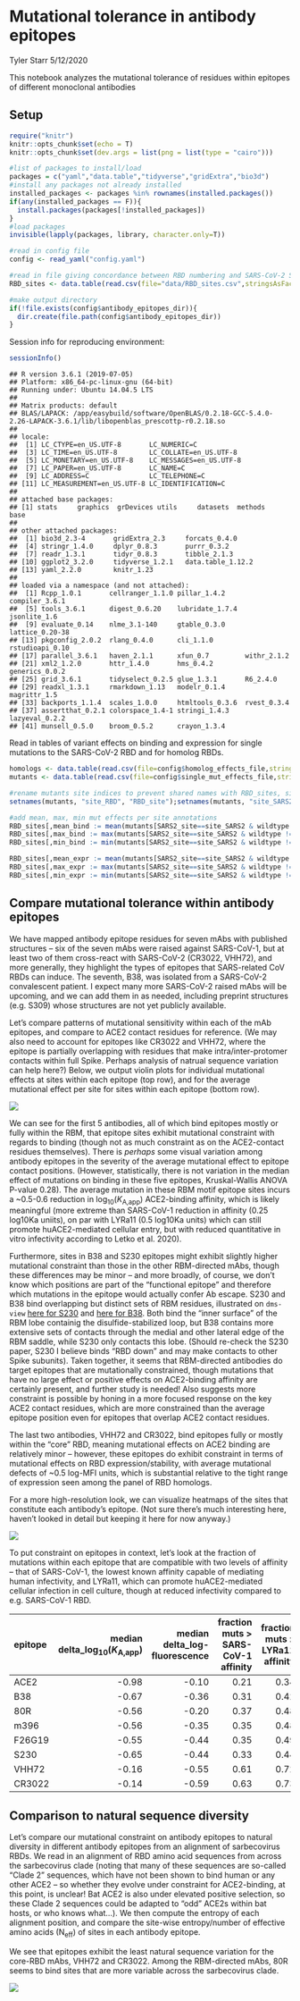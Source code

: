 Mutational tolerance in antibody epitopes
================
Tyler Starr
5/12/2020

This notebook analyzes the mutational tolerance of residues within
epitopes of different monoclonal antibodies

## Setup

``` r
require("knitr")
knitr::opts_chunk$set(echo = T)
knitr::opts_chunk$set(dev.args = list(png = list(type = "cairo")))

#list of packages to install/load
packages = c("yaml","data.table","tidyverse","gridExtra","bio3d")
#install any packages not already installed
installed_packages <- packages %in% rownames(installed.packages())
if(any(installed_packages == F)){
  install.packages(packages[!installed_packages])
}
#load packages
invisible(lapply(packages, library, character.only=T))

#read in config file
config <- read_yaml("config.yaml")

#read in file giving concordance between RBD numbering and SARS-CoV-2 Spike numbering
RBD_sites <- data.table(read.csv(file="data/RBD_sites.csv",stringsAsFactors=F))

#make output directory
if(!file.exists(config$antibody_epitopes_dir)){
  dir.create(file.path(config$antibody_epitopes_dir))
}
```

Session info for reproducing environment:

``` r
sessionInfo()
```

    ## R version 3.6.1 (2019-07-05)
    ## Platform: x86_64-pc-linux-gnu (64-bit)
    ## Running under: Ubuntu 14.04.5 LTS
    ## 
    ## Matrix products: default
    ## BLAS/LAPACK: /app/easybuild/software/OpenBLAS/0.2.18-GCC-5.4.0-2.26-LAPACK-3.6.1/lib/libopenblas_prescottp-r0.2.18.so
    ## 
    ## locale:
    ##  [1] LC_CTYPE=en_US.UTF-8       LC_NUMERIC=C              
    ##  [3] LC_TIME=en_US.UTF-8        LC_COLLATE=en_US.UTF-8    
    ##  [5] LC_MONETARY=en_US.UTF-8    LC_MESSAGES=en_US.UTF-8   
    ##  [7] LC_PAPER=en_US.UTF-8       LC_NAME=C                 
    ##  [9] LC_ADDRESS=C               LC_TELEPHONE=C            
    ## [11] LC_MEASUREMENT=en_US.UTF-8 LC_IDENTIFICATION=C       
    ## 
    ## attached base packages:
    ## [1] stats     graphics  grDevices utils     datasets  methods   base     
    ## 
    ## other attached packages:
    ##  [1] bio3d_2.3-4       gridExtra_2.3     forcats_0.4.0    
    ##  [4] stringr_1.4.0     dplyr_0.8.3       purrr_0.3.2      
    ##  [7] readr_1.3.1       tidyr_0.8.3       tibble_2.1.3     
    ## [10] ggplot2_3.2.0     tidyverse_1.2.1   data.table_1.12.2
    ## [13] yaml_2.2.0        knitr_1.23       
    ## 
    ## loaded via a namespace (and not attached):
    ##  [1] Rcpp_1.0.1       cellranger_1.1.0 pillar_1.4.2     compiler_3.6.1  
    ##  [5] tools_3.6.1      digest_0.6.20    lubridate_1.7.4  jsonlite_1.6    
    ##  [9] evaluate_0.14    nlme_3.1-140     gtable_0.3.0     lattice_0.20-38 
    ## [13] pkgconfig_2.0.2  rlang_0.4.0      cli_1.1.0        rstudioapi_0.10 
    ## [17] parallel_3.6.1   haven_2.1.1      xfun_0.7         withr_2.1.2     
    ## [21] xml2_1.2.0       httr_1.4.0       hms_0.4.2        generics_0.0.2  
    ## [25] grid_3.6.1       tidyselect_0.2.5 glue_1.3.1       R6_2.4.0        
    ## [29] readxl_1.3.1     rmarkdown_1.13   modelr_0.1.4     magrittr_1.5    
    ## [33] backports_1.1.4  scales_1.0.0     htmltools_0.3.6  rvest_0.3.4     
    ## [37] assertthat_0.2.1 colorspace_1.4-1 stringi_1.4.3    lazyeval_0.2.2  
    ## [41] munsell_0.5.0    broom_0.5.2      crayon_1.3.4

Read in tables of variant effects on binding and expression for single
mutations to the SARS-CoV-2 RBD and for homolog RBDs.

``` r
homologs <- data.table(read.csv(file=config$homolog_effects_file,stringsAsFactors = F))
mutants <- data.table(read.csv(file=config$single_mut_effects_file,stringsAsFactors = F))

#rename mutants site indices to prevent shared names with RBD_sites, simplifying some downstream calculations that cross-index these tables
setnames(mutants, "site_RBD", "RBD_site");setnames(mutants, "site_SARS2", "SARS2_site")

#add mean, max, min mut effects per site annotations
RBD_sites[,mean_bind := mean(mutants[SARS2_site==site_SARS2 & wildtype != mutant & mutant != "*",bind_avg],na.rm=T),by=site_SARS2]
RBD_sites[,max_bind := max(mutants[SARS2_site==site_SARS2 & wildtype != mutant & mutant != "*",bind_avg],na.rm=T),by=site_SARS2]
RBD_sites[,min_bind := min(mutants[SARS2_site==site_SARS2 & wildtype != mutant & mutant != "*",bind_avg],na.rm=T),by=site_SARS2]

RBD_sites[,mean_expr := mean(mutants[SARS2_site==site_SARS2 & wildtype != mutant & mutant != "*",expr_avg],na.rm=T),by=site_SARS2]
RBD_sites[,max_expr := max(mutants[SARS2_site==site_SARS2 & wildtype != mutant & mutant != "*",expr_avg],na.rm=T),by=site_SARS2]
RBD_sites[,min_expr := min(mutants[SARS2_site==site_SARS2 & wildtype != mutant & mutant != "*",expr_avg],na.rm=T),by=site_SARS2]
```

## Compare mutational tolerance within antibody epitopes

We have mapped antibody epitope residues for seven mAbs with published
structures – six of the seven mAbs were raised against SARS-CoV-1, but
at least two of them cross-react with SARS-CoV-2 (CR3022, VHH72), and
more generally, they highlight the types of epitopes that SARS-related
CoV RBDs can induce. The seventh, B38, was isolated from a SARS-CoV-2
convalescent patient. I expect many more SARS-CoV-2 raised mAbs will be
upcoming, and we can add them in as needed, including preprint
structures (e.g. S309) whose structures are not yet publicly available.

Let’s compare patterns of mutational sensitivity within each of the mAb
epitopes, and compare to ACE2 contact residues for reference. (We may
also need to account for epitopes like CR3022 and VHH72, where the
epitope is partially overlapping with residues that make
intra/inter-protomer contacts within full Spike. Perhaps analysis of
natrual sequence variation can help here?) Below, we output violin plots
for individual mutational effects at sites within each epitope (top
row), and for the average mutational effect per site for sites within
each epitope (bottom row).

<img src="antibody_epitopes_files/figure-gfm/violin_plot_epitope_mut_effects-1.png" style="display: block; margin: auto;" />

We can see for the first 5 antibodies, all of which bind epitopes mostly
or fully within the RBM, that epitope sites exhibit mutational
constraint with regards to binding (though not as much constraint as on
the ACE2-contact residues themselves). There is *perhaps* some visual
variation among antibody epitopes in the severity of the average
mutational effect to epitope contact positions. (However, statistically,
there is not variation in the median effect of mutations on binding in
these five epitopes, Kruskal-Wallis ANOVA P-value 0.28). The average
mutation in these RBM motif epitope sites incurs a \~0.5-0.6 reduction
in log<sub>10</sub>(*K*<sub>A,app</sub>) ACE2-binding affinity, which is
likely meaningful (more extreme than SARS-CoV-1 reduction in affinity
(0.25 log10Ka uniits), on par with LYRa11 (0.5 log10Ka units) which can
still promote huACE2-mediated cellular entry, but with reduced
quantitative in vitro infectivity according to Letko et al. 2020).

Furthermore, sites in B38 and S230 epitopes might exhibit slightly
higher mutational constraint than those in the other RBM-directed mAbs,
though these differences may be minor – and more broadly, of course, we
don’t know which positions are part of the “functional epitope” and
therefore which mutations in the epitope would actually confer Ab
escape. S230 and B38 bind overlapping but distinct sets of RBM residues,
illustrated on `dms-view` [here for
S230](https://dms-view.github.io/?pdb-url=https%3A%2F%2Fraw.githubusercontent.com%2Fdms-view%2FSARS-CoV-2%2Fmaster%2Fdata%2FSpike%2FBloomLab2020%2F6m0j.pdb&markdown-url=https%3A%2F%2Fraw.githubusercontent.com%2Fdms-view%2FSARS-CoV-2%2Fmaster%2Fdata%2FSpike%2FBloomLab2020%2FBloomLab_rbd.md&data-url=https%3A%2F%2Fraw.githubusercontent.com%2Fdms-view%2FSARS-CoV-2%2Fmaster%2Fdata%2FSpike%2FBloomLab2020%2Fresults%2FBloomLab2020_rbd.csv&condition=natural+frequencies&site_metric=site_entropy&mutation_metric=mut_frequency&selected_sites=415%2C416%2C417%2C420%2C421%2C454%2C455%2C456%2C457%2C458%2C459%2C460%2C473%2C474%2C475%2C476%2C477%2C485%2C486%2C487%2C488%2C489)
and [here for
B38](https://dms-view.github.io/?pdb-url=https%3A%2F%2Fraw.githubusercontent.com%2Fdms-view%2FSARS-CoV-2%2Fmaster%2Fdata%2FSpike%2FBloomLab2020%2F6m0j.pdb&markdown-url=https%3A%2F%2Fraw.githubusercontent.com%2Fdms-view%2FSARS-CoV-2%2Fmaster%2Fdata%2FSpike%2FBloomLab2020%2FBloomLab_rbd.md&data-url=https%3A%2F%2Fraw.githubusercontent.com%2Fdms-view%2FSARS-CoV-2%2Fmaster%2Fdata%2FSpike%2FBloomLab2020%2Fresults%2FBloomLab2020_rbd.csv&condition=natural+frequencies&site_metric=site_entropy&mutation_metric=mut_frequency&selected_sites=403%2C405%2C406%2C409%2C415%2C416%2C417%2C420%2C421%2C453%2C455%2C456%2C457%2C458%2C459%2C460%2C473%2C474%2C475%2C476%2C484%2C486%2C487%2C489%2C490%2C492%2C493%2C495%2C496%2C498%2C500%2C501%2C502%2C505).
Both bind the “inner surface” of the RBM lobe containig the
disulfide-stabilized loop, but B38 contains more extensive sets of
contacts through the medial and other lateral edge of the RBM saddle,
while S230 only contacts this lobe. (Should re-check the S230 paper,
S230 I believe binds “RBD down” and may make contacts to other Spike
subunits). Taken together, it seems that RBM-directed antibodies do
target epitopes that are mutationally constrained, though mutations that
have no large effect or positive effects on ACE2-binding affinity are
certainly present, and further study is needed\! Also suggests more
constraint is possible by honing in a more focused response on the key
ACE2 contact residues, which are more constrained than the average
epitope position even for epitopes that overlap ACE2 contact residues.

The last two antibodies, VHH72 and CR3022, bind epitopes fully or mostly
within the “core” RBD, meaning mutational effects on ACE2 binding are
relatively minor – however, these epitopes do exhibit constraint in
terms of mutational effects on RBD expression/stability, with average
mutational defects of \~0.5 log-MFI units, which is substantial relative
to the tight range of expression seen among the panel of RBD homologs.

For a more high-resolution look, we can visualize heatmaps of the sites
that constitute each antibody’s epitope. (Not sure there’s much
interesting here, haven’t looked in detail but keeping it here for now
anyway.)

<img src="antibody_epitopes_files/figure-gfm/heatmaps_epitope_mut_effects-1.png" style="display: block; margin: auto;" />

To put constraint on epitopes in context, let’s look at the fraction of
mutations within each epitope that are compatible with two levels of
affinity – that of SARS-CoV-1, the lowest known affinity capable of
mediating human infectivity, and LYRa11, which can promote
huACE2-mediated cellular infection in cell culture, though at reduced
infectivity compared to e.g. SARS-CoV-1 RBD.

| epitope | median delta\_log<sub>10</sub>(*K*<sub>A,app</sub>) | median delta\_log-fluorescence | fraction muts \> SARS-CoV-1 affinity | fraction muts \> LYRa11 affinity |
| :------ | --------------------------------------------------: | -----------------------------: | -----------------------------------: | -------------------------------: |
| ACE2    |                                              \-0.98 |                         \-0.10 |                                 0.21 |                             0.34 |
| B38     |                                              \-0.67 |                         \-0.36 |                                 0.31 |                             0.42 |
| 80R     |                                              \-0.56 |                         \-0.20 |                                 0.37 |                             0.48 |
| m396    |                                              \-0.56 |                         \-0.35 |                                 0.35 |                             0.48 |
| F26G19  |                                              \-0.55 |                         \-0.44 |                                 0.35 |                             0.49 |
| S230    |                                              \-0.65 |                         \-0.44 |                                 0.33 |                             0.44 |
| VHH72   |                                              \-0.16 |                         \-0.55 |                                 0.61 |                             0.72 |
| CR3022  |                                              \-0.14 |                         \-0.59 |                                 0.63 |                             0.73 |

## Comparison to natural sequence diversity

Let’s compare our mutational constraint on antibody epitopes to natural
diversity in different antibody epitopes from an alignment of
sarbecovirus RBDs. We read in an alignment of RBD amino acid sequences
from across the sarbecovirus clade (noting that many of these sequences
are so-called “Clade 2” sequences, which have not been shown to bind
human or any other ACE2 – so whether they evolve under constraint for
ACE2-binding, at this point, is unclear\! Bat ACE2 is also under
elevated positive selection, so these Clade 2 sequences could be adapted
to “odd” ACE2s within bat hosts, or who knows what…). We then compute
the entropy of each alignment position, and compare the site-wise
entropy/number of effective amino acids (N<sub>eff</sub>) of sites in
each antibody epitope.

We see that epitopes exhibit the least natural sequence variation for
the core-RBD mAbs, VHH72 and CR3022. Among the RBM-directed mAbs, 80R
seems to bind sites that are more variable across the sarbecovirus
clade.

<img src="antibody_epitopes_files/figure-gfm/natural_diversity_epitopes-1.png" style="display: block; margin: auto;" />
